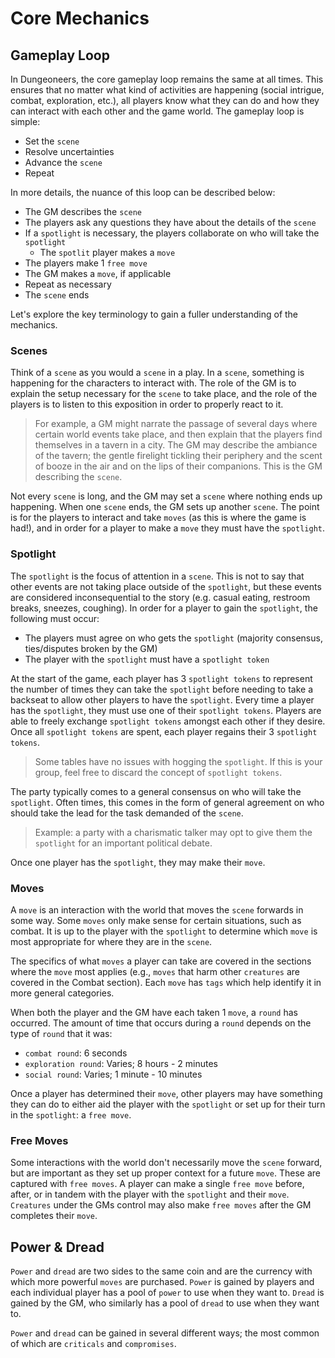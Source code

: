 # Core Mechanics

## Gameplay Loop

In Dungeoneers, the core gameplay loop remains the same at all times. This ensures that no matter what kind of activities are happening (social intrigue, combat, exploration, etc.), all players know what they can do and how they can interact with each other and the game world. The gameplay loop is simple:

-   Set the `scene`
-   Resolve uncertainties
-   Advance the `scene`
-   Repeat

In more details, the nuance of this loop can be described below:

-   The GM describes the `scene`
-   The players ask any questions they have about the details of the `scene`
-   If a `spotlight` is necessary, the players collaborate on who will take the `spotlight`
    -   The `spotlit` player makes a `move`
-   The players make 1 `free move`
-   The GM makes a `move`, if applicable
-   Repeat as necessary
-   The `scene` ends

Let's explore the key terminology to gain a fuller understanding of the mechanics.

### Scenes

Think of a `scene` as you would a `scene` in a play. In a `scene`, something is happening for the characters to interact with. The role of the GM is to explain the setup necessary for the `scene` to take place, and the role of the players is to listen to this exposition in order to properly react to it.

> For example, a GM might narrate the passage of several days where certain world events take place, and then explain that the players find themselves in a tavern in a city. The GM may describe the ambiance of the tavern; the gentle firelight tickling their periphery and the scent of booze in the air and on the lips of their companions. This is the GM describing the `scene`.

Not every `scene` is long, and the GM may set a `scene` where nothing ends up happening. When one `scene` ends, the GM sets up another `scene`. The point is for the players to interact and take `moves` (as this is where the game is had!), and in order for a player to make a `move` they must have the `spotlight`.

### Spotlight

The `spotlight` is the focus of attention in a `scene`. This is not to say that other events are not taking place outside of the `spotlight`, but these events are considered inconsequential to the story (e.g. casual eating, restroom breaks, sneezes, coughing). In order for a player to gain the `spotlight`, the following must occur:

-   The players must agree on who gets the `spotlight` (majority consensus, ties/disputes broken by the GM)
-   The player with the `spotlight` must have a `spotlight token`

At the start of the game, each player has 3 `spotlight tokens` to represent the number of times they can take the `spotlight` before needing to take a backseat to allow other players to have the `spotlight`. Every time a player has the `spotlight`, they must use one of their `spotlight tokens`. Players are able to freely exchange `spotlight tokens` amongst each other if they desire. Once all `spotlight tokens` are spent, each player regains their 3 `spotlight tokens`.

> Some tables have no issues with hogging the `spotlight`. If this is your group, feel free to discard the concept of `spotlight tokens`.

The party typically comes to a general consensus on who will take the `spotlight`. Often times, this comes in the form of general agreement on who should take the lead for the task demanded of the `scene`.

> Example: a party with a charismatic talker may opt to give them the `spotlight` for an important political debate.

Once one player has the `spotlight`, they may make their `move`.

### Moves

A `move` is an interaction with the world that moves the `scene` forwards in some way. Some `moves` only make sense for certain situations, such as combat. It is up to the player with the `spotlight` to determine which `move` is most appropriate for where they are in the `scene`.

The specifics of what `moves` a player can take are covered in the sections where the `move` most applies (e.g., `moves` that harm other `creatures` are covered in the Combat section). Each `move` has `tags` which help identify it in more general categories.

When both the player and the GM have each taken 1 `move`, a `round` has occurred. The amount of time that occurs during a `round` depends on the type of `round` that it was:

-   `combat round`: 6 seconds
-   `exploration round`: Varies; 8 hours - 2 minutes
-   `social round`: Varies; 1 minute - 10 minutes

Once a player has determined their `move`, other players may have something they can do to either aid the player with the `spotlight` or set up for their turn in the `spotlight`: a `free move`.

### Free Moves

Some interactions with the world don't necessarily move the `scene` forward, but are important as they set up proper context for a future `move`. These are captured with `free moves`. A player can make a single `free move` before, after, or in tandem with the player with the `spotlight` and their `move`. `Creatures` under the GMs control may also make `free moves` after the GM completes their `move`.

## Power & Dread

`Power` and `dread` are two sides to the same coin and are the currency with which more powerful `moves` are purchased. `Power` is gained by players and each individual player has a pool of `power` to use when they want to. `Dread` is gained by the GM, who similarly has a pool of `dread` to use when they want to.

`Power` and `dread` can be gained in several different ways; the most common of which are `criticals` and `compromises`.
